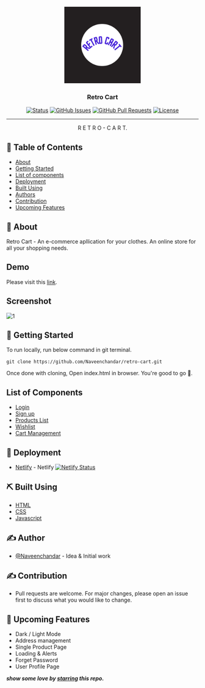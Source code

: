 <p align="center">
  <a href="" rel="noopener">
 <img width=200px height=200px src="./assets/retro_cart_logo.png" alt="Retro Cart"></a>
</p>

<h3 align="center">Retro Cart</h3>

<div align="center">

[![Status](https://img.shields.io/badge/status-active-success.svg)]()
[![GitHub Issues](https://img.shields.io/badge/issues-0-brightgreen)](https://github.com/Naveenchandar/retro-cart/issues)
[![GitHub Pull Requests](https://img.shields.io/badge/pull%20requests-0-brightgreen)](https://github.com/Naveenchandar/retro-cart/pulls)
[![License](https://img.shields.io/badge/license-MIT-blue.svg)](/LICENSE)

</div>

---

<p align="center"> R E T R O - C A R T.
    <br> 
</p>

## 📝 Table of Contents

- [About](#about)
- [Getting Started](#getting_started)
- [List of components](#listofcomponents)
- [Deployment](#deployment)
- [Built Using](#built_using)
- [Authors](#author)
- [Contribution](#contribution)
- [Upcoming Features](#upcomingfeatures)

## 🧐 About <a name = "about"></a>

Retro Cart - An e-commerce apllication for your clothes. An online store for all your shopping needs.

## Demo
Please visit this [link](https://retro-cart.netlify.app/).

## Screenshot
![1](./assets/Retro-Cart-Home.png)
## 🏁 Getting Started <a name = "getting_started"></a>

To run locally, run below command in git terminal.

```
git clone https://github.com/Naveenchandar/retro-cart.git
```
Once done with cloning, Open index.html in browser. You're good to go 🎉.

## List of Components <a name="listofcomponents"></a>

- [Login](https://retro-cart.netlify.app/components/authentication/login.html)
- [Sign up](https://retro-cart.netlify.app/components/authentication/signup.html)
- [Products List](https://retro-cart.netlify.app/components/product-list/product-list.html)
- [Wishlist](https://retro-cart.netlify.app/components/wishlist/wishlist.html)
- [Cart Management](https://retro-cart.netlify.app/components/cart-management/cart-management.html)

## 🚀 Deployment <a name = "deployment"></a>

- [Netlify](https://www.netlify.com/) - Netlify [![Netlify Status](https://api.netlify.com/api/v1/badges/f7f84516-9e59-46f6-9a83-e5da24cb1ce6/deploy-status)](https://app.netlify.com/sites/retro-cart/deploys)

## ⛏️ Built Using <a name = "built_using"></a>

- [HTML](https://developer.mozilla.org/en-US/docs/Web/HTML)
- [CSS](https://developer.mozilla.org/en-US/docs/Web/CSS)
- [Javascript](https://developer.mozilla.org/en-US/docs/Web/JavaScript)

## ✍️ Author <a name = "author"></a>

- [@Naveenchandar](https://github.com/Naveenchandar) - Idea & Initial work

## ✍️ Contribution <a name = "contribution"></a>

- Pull requests are welcome. For major changes, please open an issue first to discuss what you would like to change.


## 🎉 Upcoming Features <a name = "upcomingfeatures"></a>

- Dark / Light Mode
- Address management
- Single Product Page
- Loading & Alerts
- Forget Password
- User Profile Page

***show some love by [starring](https://github.com/Naveenchandar/retro-cart) this repo.***